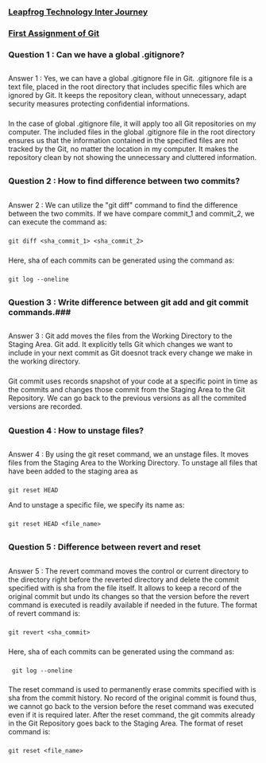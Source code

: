 ### <u> Leapfrog Technology Inter Journey </u> ### 
###
### <u> First Assignment of Git </u> ### 
####


### Question 1 : Can we have a global .gitignore? ### 
##
Answer 1 : Yes, we can have a global .gitignore file in Git. .gitignore file is a text file, placed in the root directory that includes specific files which are ignored by Git. It keeps the repository clean, without unnecessary, adapt security measures protecting confidential informations. 
###
In the case of global .gitignore file, it will apply too all Git repositories on my computer. The included files in the global .gitignore file in the root directory ensures us that the information contained in the specified files are not tracked by the Git, no matter the location in my computer. It makes the repository clean by not showing the unnecessary and cluttered information.
##




### Question 2 : How to find difference between two commits? ### 
##
Answer 2 : We can utilize the "git diff" command to find the difference between the two commits. If we have compare commit_1 and commit_2, we can execute the command as:
###
    git diff <sha_commit_1> <sha_commit_2> 
###
Here, sha of each commits can be generated using the command as:
###
    git log --oneline
##



### Question 3 : Write difference between git add and git commit commands.### 

##
Answer 3 : Git add moves the files from the Working Directory to the Staging Area. Git add. It explicitly tells Git which changes we want to include in your next commit as Git doesnot track every change we make in the working directory.
###
Git commit uses records snapshot of your code at a specific point in time as the commits and changes those commit from the Staging Area to the Git Repository. We can go back to the previous versions as all the commited versions are recorded.




##
### Question 4 : How to unstage files? ### 
##
Answer 4 : By using the git reset command, we an unstage files. It moves files from the Staging Area to the Working Directory. To unstage all files that have been added to the staging area as
###
    git reset HEAD


And to unstage a specific file, we specify its name as:
###
    git reset HEAD <file_name>
##



### Question 5 : Difference between revert and reset ### 
##
Answer 5 : The revert command moves the control or current directory to the directory right before the reverted directory and delete the commit specified with is sha from the file itself. It allows to keep a record of the original commit but undo its changes so that the version before the revert command is executed is readily available if needed in the future. The format of revert command is:
###
    git revert <sha_commit>
###
Here, sha of each commits can be generated using the command as:
###
     git log --oneline
###
The reset command is used to permanently erase commits specified with is sha from the commit history. No record of the original commit is found thus, we cannot go back to the version before the reset command was executed even if it is required later. After the reset command, the git commits already in the Git Repository goes back to the Staging Area. The format of reset command is:
###
    git reset <file_name>
#


